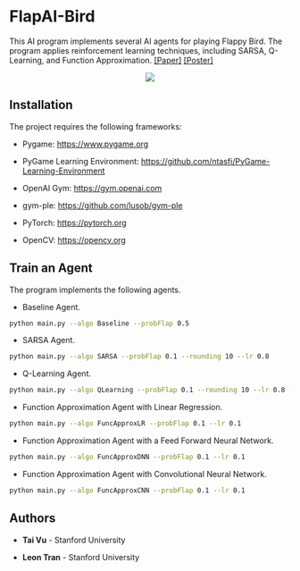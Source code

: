 # FlapAI-Bird

This AI program implements several AI agents for playing Flappy Bird. The program applies reinforcement learning techniques, including SARSA, Q-Learning, and Function Approximation. [[Paper]](https://arxiv.org/abs/2003.09579) [[Poster]](https://stanford-cs221.github.io/autumn2019-extra/posters/18.pdf)

<p align="center">
  <img src="https://user-images.githubusercontent.com/46636857/77217879-87ed6e80-6b58-11ea-9110-a8c605c190b2.gif">
</p>

## Installation

The project requires the following frameworks:

- Pygame: https://www.pygame.org

- PyGame Learning Environment: https://github.com/ntasfi/PyGame-Learning-Environment

- OpenAI Gym: https://gym.openai.com

- gym-ple: https://github.com/lusob/gym-ple
 
- PyTorch: https://pytorch.org

- OpenCV: https://opencv.org

## Train an Agent

The program implements the following agents.

- Baseline Agent.

```bash
python main.py --algo Baseline --probFlap 0.5
```

- SARSA Agent.

```bash
python main.py --algo SARSA --probFlap 0.1 --rounding 10 --lr 0.8
```

- Q-Learning Agent.

```bash
python main.py --algo QLearning --probFlap 0.1 --rounding 10 --lr 0.8 --order backward
```

- Function Approximation Agent with Linear Regression.

```bash
python main.py --algo FuncApproxLR --probFlap 0.1 --lr 0.1
```

- Function Approximation Agent with a Feed Forward Neural Network.

```bash
python main.py --algo FuncApproxDNN --probFlap 0.1 --lr 0.1
```

- Function Approximation Agent with Convolutional Neural Network.

```bash
python main.py --algo FuncApproxCNN --probFlap 0.1 --lr 0.1
```

## Authors

* **Tai Vu** - Stanford University

* **Leon Tran** - Stanford University
